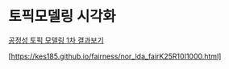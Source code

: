 # 토픽모델링 시각화

[공정성 토픽 모델링 1차 결과보기](https://kes185.github.io/tuto/LDA_Visualization.html)


[https://kes185.github.io/fairness/nor_lda_fairK25R10I1000.html]
